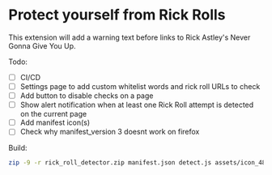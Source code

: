# Protect yourself from Rick Rolls

This extension will add a warning text before links to Rick Astley's Never Gonna Give You Up.

Todo:
- [ ] CI/CD
- [ ] Settings page to add custom whitelist words and rick roll URLs to check
- [ ] Add button to disable checks on a page
- [ ] Show alert notification when at least one Rick Roll attempt is detected on the current page
- [ ] Add manifest icon(s)
- [ ] Check why manifest_version 3 doesnt work on firefox

Build:
```bash
zip -9 -r rick_roll_detector.zip manifest.json detect.js assets/icon_48x48.jpg
```